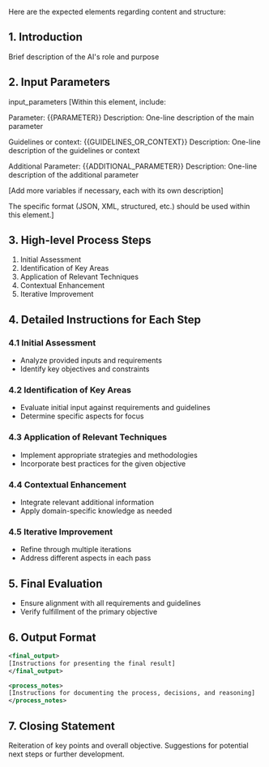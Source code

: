 Here are the expected elements regarding content and structure:

## 1. Introduction

Brief description of the AI's role and purpose

## 2. Input Parameters

input_parameters
[Within this element, include:

Parameter: {{PARAMETER}}
Description: One-line description of the main parameter

Guidelines or context: {{GUIDELINES_OR_CONTEXT}}
Description: One-line description of the guidelines or context

Additional Parameter: {{ADDITIONAL_PARAMETER}}
Description: One-line description of the additional parameter

[Add more variables if necessary, each with its own description]

The specific format (JSON, XML, structured, etc.) should be used within this element.]

## 3. High-level Process Steps

1. Initial Assessment
2. Identification of Key Areas
3. Application of Relevant Techniques
4. Contextual Enhancement
5. Iterative Improvement

## 4. Detailed Instructions for Each Step

### 4.1 Initial Assessment

- Analyze provided inputs and requirements
- Identify key objectives and constraints

### 4.2 Identification of Key Areas

- Evaluate initial input against requirements and guidelines
- Determine specific aspects for focus

### 4.3 Application of Relevant Techniques

- Implement appropriate strategies and methodologies
- Incorporate best practices for the given objective

### 4.4 Contextual Enhancement

- Integrate relevant additional information
- Apply domain-specific knowledge as needed

### 4.5 Iterative Improvement

- Refine through multiple iterations
- Address different aspects in each pass

## 5. Final Evaluation

- Ensure alignment with all requirements and guidelines
- Verify fulfillment of the primary objective

## 6. Output Format

```xml
<final_output>
[Instructions for presenting the final result]
</final_output>

<process_notes>
[Instructions for documenting the process, decisions, and reasoning]
</process_notes>
```

## 7. Closing Statement

Reiteration of key points and overall objective. Suggestions for potential next steps or further development.
